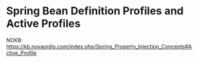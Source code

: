 # Spring Bean Definition Profiles and Active Profiles

NOKB: https://kb.novaordis.com/index.php/Spring_Property_Injection_Concepts#Active_Profile

